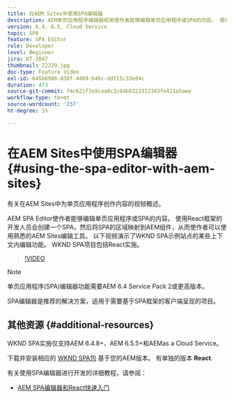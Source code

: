 ```yaml
---
title: 在AEM Sites中使用SPA编辑器
description: AEM单页应用程序编辑器框架使作者能够编辑单页应用程序或SPA的内容。 使用React框架的开发人员可创建SPA，然后将SPA的区域映射到AEM组件，从而让作者使用熟悉的AEM Sites编辑工具。
version: 6.4, 6.5, Cloud Service
topic: SPA
feature: SPA Editor
role: Developer
level: Beginner
jira: KT-1047
thumbnail: 22229.jpg
doc-type: Feature Video
exl-id: 645b6986-830f-4409-b46c-ddf15c33e84c
duration: 473
source-git-commit: f4c621f3a9caa8c2c64b8323312343fe421a5aee
workflow-type: tm+mt
source-wordcount: '237'
ht-degree: 1%

---
```


# 在AEM Sites中使用SPA编辑器 {#using-the-spa-editor-with-aem-sites}

有关在AEM Sites中为单页应用程序创作内容的视频概述。

AEM SPA Editor使作者能够编辑单页应用程序或SPA的内容。 使用React框架的开发人员会创建一个SPA，然后将SPA的区域映射到AEM组件，从而使作者可以使用熟悉的AEM Sites编辑工具。 以下视频演示了WKND SPA示例站点的某些上下文内编辑功能。 WKND SPA项目包括React实施。

>[!VIDEO](https://video.tv.adobe.com/v/22229?quality=12&learn=on)

>[!NOTE]
>
> 单页应用程序(SPA)编辑器功能需要AEM 6.4 Service Pack 2或更高版本。
>
> SPA编辑器是推荐的解决方案，适用于需要基于SPA框架的客户端呈现的项目。

## 其他资源 {#additional-resources}

WKND SPA实施仅支持AEM 6.4.8+、AEM 6.5.5+和AEMas a Cloud Service。

下载并安装相应的 [WKND SPA包](https://github.com/adobe/aem-guides-wknd-spa/releases) 基于您的AEM版本。 有单独的版本 **React**.

有关使用SPA编辑器进行开发的详细教程，请参阅：

* [AEM SPA编辑器和React快速入门](https://experienceleague.adobe.com/docs/experience-manager-learn/getting-started-with-aem-headless/spa-editor/react/overview.html)
